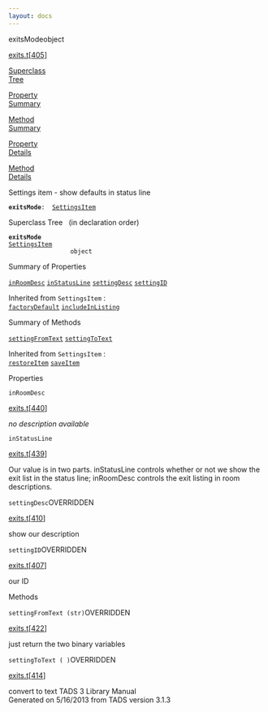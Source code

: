 ```yaml
---
layout: docs
---
```

<span class="title">exitsMode</span><span class="type">object</span>

[exits.t](../file/exits.t.html)\[[405](../source/exits.t.html#405)\]

[Superclass  
Tree](#_SuperClassTree_)

[Property  
Summary](#_PropSummary_)

[Method  
Summary](#_MethodSummary_)

[Property  
Details](#_Properties_)

[Method  
Details](#_Methods_)



Settings item - show defaults in status line

**`exitsMode`**` :   `[`SettingsItem`](../object/SettingsItem.html)



<span id="_SuperClassTree_"></span>



<span class="hdln">Superclass Tree</span>   (in declaration order)



**`exitsMode`**  
[`SettingsItem`](../object/SettingsItem.html)  
`                 object`  
<span id="_PropSummary_"></span>



<span class="hdln">Summary of Properties</span>  



[`inRoomDesc`](#inRoomDesc) [`inStatusLine`](#inStatusLine) [`settingDesc`](#settingDesc) [`settingID`](#settingID)

Inherited from `SettingsItem` :  
[`factoryDefault`](../object/SettingsItem.html#factoryDefault) [`includeInListing`](../object/SettingsItem.html#includeInListing)

<span id="_MethodSummary_"></span>



<span class="hdln">Summary of Methods</span>  



[`settingFromText`](#settingFromText) [`settingToText`](#settingToText)

Inherited from `SettingsItem` :  
[`restoreItem`](../object/SettingsItem.html#restoreItem) [`saveItem`](../object/SettingsItem.html#saveItem)

<span id="_Properties_"></span>



<span class="hdln">Properties</span>  



<span id="inRoomDesc"></span>

`inRoomDesc`

[exits.t](../file/exits.t.html)\[[440](../source/exits.t.html#440)\]



*no description available*



<span id="inStatusLine"></span>

`inStatusLine`

[exits.t](../file/exits.t.html)\[[439](../source/exits.t.html#439)\]



Our value is in two parts. inStatusLine controls whether or not we show
the exit list in the status line; inRoomDesc controls the exit listing
in room descriptions.



<span id="settingDesc"></span>

`settingDesc`<span class="rem">OVERRIDDEN</span>

[exits.t](../file/exits.t.html)\[[410](../source/exits.t.html#410)\]



show our description



<span id="settingID"></span>

`settingID`<span class="rem">OVERRIDDEN</span>

[exits.t](../file/exits.t.html)\[[407](../source/exits.t.html#407)\]



our ID



<span id="_Methods_"></span>



<span class="hdln">Methods</span>  



<span id="settingFromText"></span>

`settingFromText (str)`<span class="rem">OVERRIDDEN</span>

[exits.t](../file/exits.t.html)\[[422](../source/exits.t.html#422)\]



just return the two binary variables



<span id="settingToText"></span>

`settingToText ( )`<span class="rem">OVERRIDDEN</span>

[exits.t](../file/exits.t.html)\[[414](../source/exits.t.html#414)\]



convert to text
TADS 3 Library Manual  
Generated on 5/16/2013 from TADS version 3.1.3


